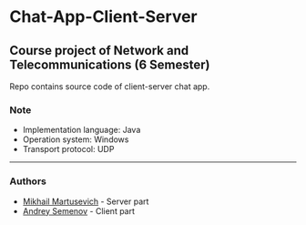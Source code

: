 # Chat-App-Client-Server #
## Course project of Network and Telecommunications (6 Semester) ##

Repo contains source code of client-server chat app.

### Note ###

* Implementation language: Java
* Operation system: Windows
* Transport protocol: UDP



---
### Authors ###
* [Mikhail Martusevich](https://github.com/psxzz) - Server part
* [Andrey Semenov](https://github.com/Lawranio) - Client part
